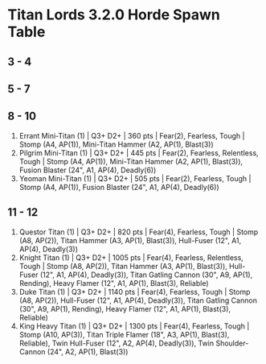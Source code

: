 # Titan Lords 3.2.0 Horde Spawn Table

## 3 - 4


## 5 - 7


## 8 - 10

1. Errant Mini-Titan (1) | Q3+ D2+ | 360 pts | Fear(2), Fearless, Tough | Stomp (A4, AP(1)), Mini-Titan Hammer (A2, AP(1), Blast(3))
1. Pilgrim Mini-Titan (1) | Q3+ D2+ | 445 pts | Fear(2), Fearless, Relentless, Tough | Stomp (A4, AP(1)), Mini-Titan Hammer (A2, AP(1), Blast(3)), Fusion Blaster (24", A1, AP(4), Deadly(6))
1. Yeoman Mini-Titan (1) | Q3+ D2+ | 505 pts | Fear(2), Fearless, Tough | Stomp (A4, AP(1)), Fusion Blaster (24", A1, AP(4), Deadly(6))

## 11 - 12

1. Questor Titan (1) | Q3+ D2+ | 820 pts | Fear(4), Fearless, Tough | Stomp (A8, AP(2)), Titan Hammer (A3, AP(1), Blast(3)), Hull-Fuser (12", A1, AP(4), Deadly(3))
1. Knight Titan (1) | Q3+ D2+ | 1005 pts | Fear(4), Fearless, Relentless, Tough | Stomp (A8, AP(2)), Titan Hammer (A3, AP(1), Blast(3)), Hull-Fuser (12", A1, AP(4), Deadly(3)), Titan Gatling Cannon (30", A9, AP(1), Rending), Heavy Flamer (12", A1, AP(1), Blast(3), Reliable)
1. Duke Titan (1) | Q3+ D2+ | 1140 pts | Fear(4), Fearless, Tough | Stomp (A8, AP(2)), Hull-Fuser (12", A1, AP(4), Deadly(3)), Titan Gatling Cannon (30", A9, AP(1), Rending), Heavy Flamer (12", A1, AP(1), Blast(3), Reliable)
1. King Heavy Titan (1) | Q3+ D2+ | 1300 pts | Fear(4), Fearless, Tough | Stomp (A10, AP(3)), Titan Triple Flamer (18", A3, AP(1), Blast(3), Reliable), Twin Hull-Fuser (12", A2, AP(4), Deadly(3)), Twin Shoulder-Cannon (24", A2, AP(1), Blast(3))